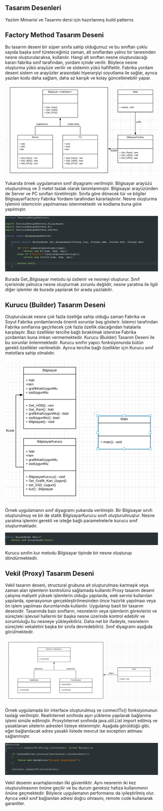 ## Tasarım Desenleri
Yazılım Mimarisi ve Tasarımı dersi için hazırlanmış build patterns

## Factory Method Tasarım Deseni
Bu tasarım deseni bir süper sınıfa sahip olduğumuz ve bu sınıftan çoklu sayıda başka sınıf türeteceğimiz zaman, alt sınıflardan yalnız bir tanesinden nesne oluşturulacaksa, kullanılır. Hangi alt sınıftan nesne oluşturulacağı kararı
fabrika sınıf tarafından, yordam içinde verilir. Böylece nesne oluşturma yükü arayüze verilir ve sistemin yükü hafifletilir. Fabrika yordam deseni sistem ve arayüzler arasındaki hiyerarşiyi soyutlama ile sağlar, ayrıca yazılan kodu
daha sağlam, daha az karışık ve kolay güncellenebilir yapar.


![FactoryDesignClass](https://github.com/yusufarisoy/build-patterns/blob/master/FactoryDesignPatternClass.png)

Yukarıda örnek uygulamanın sınıf diyagramı verilmiştir. Bilgisayar arayüzü oluşturulmuş ve 3 metot taslak olarak tanımlanmıştır. Bilgisayar arayüzünden de Server ve PC sınıfları türetilmiştir. Sınıfa göre dönecek tür ve bilgiler BilgisayarFactory Fabrika Yordamı tarafından kararlaştırılır. Nesne oluşturma işlemini istemcinin yapılmaması istenmektedir ve kodlama buna göre yapılmıştır. 

![BilgisayarFactory](https://github.com/yusufarisoy/build-patterns/blob/master/bilgisayarFactory.png)

Burada Get_Bilgisayar metodu işi üstlenir ve nesneyi oluşturur. Sınıf içerisinde yalnızca nesne oluşturmak zorunlu değildir, nesne yaratma ile ilgili diğer işlemler de burada yapılarak bir arada yazılabilir.


## Kurucu (Builder) Tasarım Deseni
Oluşturulacak nesne çok fazla özelliğe sahip olduğu zaman Fabrika ve Soyut Fabrika yordamlarında önemli sorunlar baş gösterir. İstemci tarafından Fabrika sınıflarına geçirilecek çok fazla özellik olacağından hatalarla karşılaşılır.
Bazı özellikler tercihe bağlı bırakılmak istenirse Fabrika yordamları buna imkan vermemektedir. Kurucu (Builder) Tasarım Deseni ile bu sorunlar önlenmektedir. Kurucu sınıfın yapıcı fonksiyonunda bütün gerekli özellikler verilmelidir.
Ayrıca tercihe bağlı özellikler için Kurucu sınıf metotlara sahip olmalıdır.

![BuilderDesignClass](https://github.com/yusufarisoy/build-patterns/blob/master/BuilderDesignPatternClass.png)

Örnek uygulamanın sınıf diyagramı yukarıda verilmiştir. Bir Bilgisayar sınıfı oluşturulmuş ve bir de statik BilgisayarKurucu sınıfı oluşturulmuştur. Nesne yaratma işlemini gerekli ve isteğe bağlı parametrelerle kurucu sınıf oluşturmaktadır.

![BuilderDesignKur](https://github.com/yusufarisoy/build-patterns/blob/master/builderKur.png)

Kurucu sınıfın kur metodu Bilgisayar tipinde bir nesne oluşturup döndürmektedir.


## Vekil (Proxy) Tasarım Deseni
Vekil tasarım deseni, structural grubuna ait oluşturulması karmaşık veya zaman alan işlemlerin kontrolünü sağlamada kullanılır.Proxy tasarım deseni çalışma maliyeti yüksek işlemlerin olduğu yapılarda, web servisi kullanılan yapılarda, operasyonun gerçekleştirilmesinden önce hazırlık yapılması veya ön işlem yapılması durumlarında kullanılır. Uygulanışı basit bir tasarım desenidir.
Tasarımda bazı sınıfların, nesnelerin veya işlemlerin görevlerini ve süreçteki işlevsel hallerini bir başka nesne üzerinde kontrol edebilir ve sorumluluğu bu nesneye yükleyebiliriz. Daha net bir ifadeyle, nesnelerin süreçteki vekaletini başka bir sınıfa devredebiliriz. Sınıf diyagramı aşağıda görülmektedir. 

![ProxyDesignClass](https://github.com/yusufarisoy/build-patterns/blob/master/ProxyDesignPattern.png)

Örnek uygulamada bir interface oluşturulmuş ve connectTo() fonksiyonunun taslağı verilmiştir. RealInternet sınıfında aşırı yükleme yapılarak bağlanma işlemi simüle edilmiştir. ProxyInternet sınıfında java.util.List import edilmiş ve yasaklanan sitelerin adresleri listeye eklenmiştir. Aşağıda görüldüğü gibi, eğer bağlanılacak adres yasaklı listede mevcut ise exception atılması sağlanmıştır. 

![ConnectToOverride](https://github.com/yusufarisoy/build-patterns/blob/master/connectTo.png)

Vekil desenin avantajlarından ilki güvenliktir. Aynı nesnenin iki kez oluşturulmasının önüne geçilir ve bu durum gereksiz hafıza kullanımının önüne geçmektedir. Böylece uygulamanın performansı da iyileştirilmiş olur. Ayrıca vekil sınıf bağlanılan adresi doğru olmasını, remote code kullanarak garantiler.
